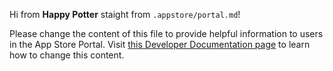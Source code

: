 Hi from **Happy Potter** staight from `.appstore/portal.md`!

Please change the content of this file to provide helpful information to users in the App Store Portal.
Visit [this Developer Documentation page](https://devhub.intranet.basf.com/documentation/appstore/portal/#info) to learn how to change this content.



